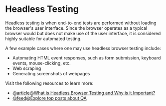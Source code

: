 # Headless Testing

Headless testing is when end-to-end tests are performed without loading the browser's user interface. Since the browser operates as a typical browser would but does not make use of the user interface, it is considered highly suitable for automated testing.

A few example cases where one may use headless browser testing include:

- Automating HTML event responses, such as form submission, keyboard events, mouse-clicking, etc.
- Web scraping
- Generating screenshots of webpages

Visit the following resources to learn more:

- [@article@What is Headless Browser Testing and Why is it Important?](https://www.browserstack.com/guide/what-is-headless-browser-testing)
- [@feed@Explore top posts about QA](https://app.daily.dev/tags/qa?ref=roadmapsh)
